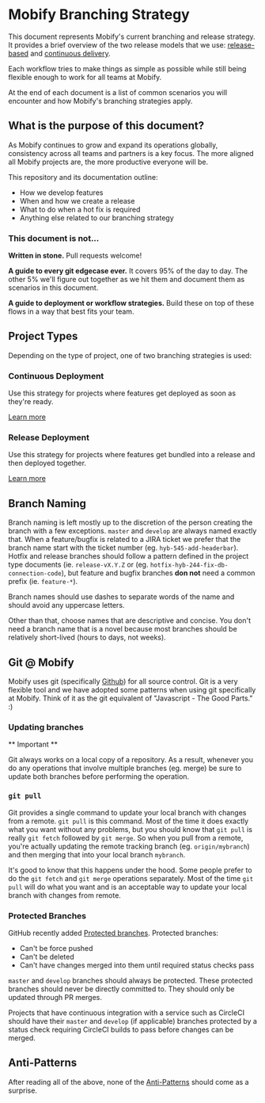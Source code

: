 # Mobify Branching Strategy

This document represents Mobify's current branching and release strategy. It provides a brief overview of the two release models that we use: [release-based](release-deployment.md) and [continuous delivery](continuous-deployment.md).

Each workflow tries to make things as simple as possible while still being flexible enough to work for all teams at Mobify.

At the end of each document is a list of common scenarios you will encounter and how Mobify's branching strategies apply.

## What is the purpose of this document?

As Mobify continues to grow and expand its operations globally, consistency across all teams and partners is a key
focus. The more aligned all Mobify projects are, the more productive everyone will be.

This repository and its documentation outline:
* How we develop features
* When and how we create a release
* What to do when a hot fix is required
* Anything else related to our branching strategy

### This document is not...

**Written in stone.** Pull requests welcome!

**A guide to every git edgecase ever.** It covers 95% of the day to day.
The other 5% we'll figure out together as we hit them and document them as
scenarios in this document.

**A guide to deployment or workflow strategies.** Build these on top of these
flows in a way that best fits your team.

## Project Types

Depending on the type of project, one of two branching strategies is used:

### Continuous Deployment

Use this strategy for projects where features get deployed as soon as they're ready.

[Learn more](./continuous-deployment.md)

### Release Deployment

Use this strategy for projects where features get bundled into a release and then
deployed together.

[Learn more](./release-deployment.md)

## Branch Naming

Branch naming is left mostly up to the discretion of the person creating the branch
with a few exceptions. `master` and `develop` are always named exactly that. When a
feature/bugfix is related to a JIRA ticket we prefer that the branch name start with
the ticket number (eg. `hyb-545-add-headerbar`). Hotfix and release branches should
follow a pattern defined in the project type documents (ie. `release-vX.Y.Z` or
(eg. `hotfix-hyb-244-fix-db-connection-code`), but feature and bugfix branches
**don not** need a common prefix (ie. `feature-*`).

Branch names should use dashes to separate words of the name and should avoid any
uppercase letters.

Other than that, choose names that are descriptive and concise. You don't need a branch
name that is a novel because most branches should be relatively short-lived (hours to
days, not weeks).

## Git @ Mobify

Mobify uses git (specifically [Github](github.com)) for all source control. Git is
a very flexible tool and we have adopted some patterns when using git specifically
at Mobify. Think of it as the git equivalent of "Javascript - The Good Parts." :)

### Updating branches

** Important **

Git always works on a local copy of a repository. As a result, whenever you do any
operations that involve multiple branches (eg. merge) be sure to update both branches
before performing the operation.

### `git pull`

Git provides a single command to update your local branch with changes from a remote.
`git pull` is this command. Most of the time it does exactly what you want without
any problems, but you should know that `git pull` is really `git fetch` followed
by `git merge`. So when you pull from a remote, you're actually updating the remote
tracking branch (eg. `origin/mybranch`) and then merging that into your local
branch `mybranch`.

It's good to know that this happens under the hood. Some people prefer to do the
`git fetch` and `git merge` operations separately. Most of the time `git pull` will
do what you want and is an acceptable way to update your local branch with changes
from remote.

### Protected Branches

GitHub recently added [Protected branches](https://github.com/blog/2051-protected-branches-and-required-status-checks). Protected branches:
- Can't be force pushed
- Can't be deleted
- Can't have changes merged into them until required status checks pass

`master` and `develop` branches should always be protected. These protected branches
should never be directly committed to. They should only be updated through PR merges.

Projects that have continuous integration with a service such as CircleCI should
have their `master` and `develop` (if applicable) branches protected by a status
check requiring CircleCI builds to pass before changes can be merged.

## Anti-Patterns

After reading all of the above, none of the [Anti-Patterns](antipatterns.md) should
come as a surprise.
